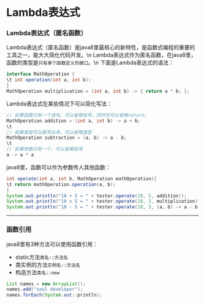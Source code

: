 Lambda表达式
===
    
### Lambda表达式（匿名函数）
Lambda表达式（匿名函数）是java8里最核心的新特性，是函数式编程的重要的工具之一，能大大简化代码开发。\n
Lambda表达式作为匿名函数，在java8里，函数的类型是`只有单个函数定义的接口`。\n
下面是Lambda表达式的语法：
```java
interface MathOperation {
\t int operation(int a, int b);
}
MathOperation multiplication = (int a, int b) -> { return a * b; };
```
Lambda表达式在某些情况下可以简化写法：
```java
// 如果函数只有一个语句，可以省略括号，同时也可以省略return。
MathOperation addition = (int a, int b) -> a + b;
\t
// 如果类型可以推导出来，可以省略类型
MathOperation subtraction = (a, b) -> a - b;
\t
// 如果参数只有一个，可以省略括号
a -> a * a
```

java8里，函数可以作为参数传人其他函数：
```java
int operate(int a, int b, MathOperation mathOperation){
\t return mathOperation.operation(a, b);
}
System.out.println("10 + 5 = " + tester.operate(10, 5, addition));
System.out.println("10 x 5 = " + tester.operate(10, 5, multiplication));
System.out.println("10 - 5 = " + tester.operate(10, 5, (a, b) -> a - b));
```

***
### 函数引用
java8里有3种方法可以使用函数引用：
* static方法`类名::方法名`
* 类实例的方法`实例名::方法名`
* 构造方法`类名::new`
```java
List names = new ArrayList();
names.add("soul developer");
names.forEach(System.out::println);
```